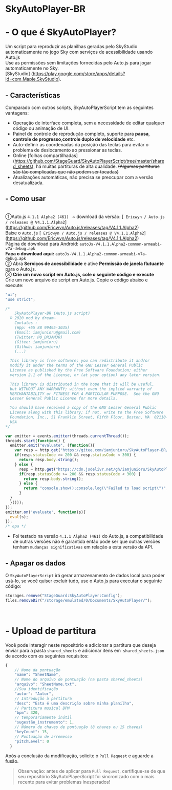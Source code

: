 # SkyAutoPlayer-BR

# - O que é SkyAutoPlayer?
Um script para reproduzir as planilhas geradas pelo SkyStudio automaticamente no jogo Sky com serviços de acessibilidade usando Auto.js
</br> Use as permissões sem limitações fornecidas pelo Auto.js para jogar automaticamente no Sky. <br> [SkyStudio] (https://play.google.com/store/apps/details?id=com.Maple.SkyStudio).

## - Características
Comparado com outros scripts, SkyAutoPlayerScript tem as seguintes vantagens:

* Operação de interface completa, sem a necessidade de editar qualquer código ou animação de UI.
* Painel de controle de reprodução completo, suporte para **pausa**, **controle de progresso**,**controle duplo de velocidade** etc.
* Auto-definir as coordenadas da posição das teclas para evitar o problema de deslocamento ao pressionar as teclas.
* Online [folhas compartilhadas] (https://github.com/StageGuard/SkyAutoPlayerScript/tree/master/shared_sheets), há muitas partituras de alta qualidade. ~~(Algumas partituras são tão complicadas que não podem ser tocadas)~~
* Atualizações automáticas, não precisa se preocupar com a versão desatualizada.

## - Como usar
<br> ①Auto.js `4.1.1 Alpha2 (461) ` ~ download da versão: [` Ericwyn / Auto.js / releases @ V4.1.1.Alpha2`] (https://github.com/Ericwyn/Auto.js/releases/tag/V4.1.1.Alpha2)
<br> Baixe o `Auto.js` [` Ericwyn / Auto.js / releases @ V4.1.1.Alpha2`] (https://github.com/Ericwyn/Auto.js/releases/tag/V4.1.1.Alpha2)
<br> Página de download para Android: `autoJs-V4.1.1.Alpha2-common-armeabi-v7a-debug.apk`
<br> **Faça o download aqui:**  `autoJs-V4.1.1.Alpha2-common-armeabi-v7a-debug.apk`
<br> ② Abra **Serviços de acessibilidade** e ative **Permissão de janela flutuante** para o Auto.js.
<br> ③ **Crie um novo script em Auto.js, cole o seguinte código e execute**
<br> Crie um novo arquivo de script em Auto.js. Copie o código abaixo e execute:
```javascript
"ui";
"use strict";

/*
    SkyAutoPlayer-BR (Auto.js script)
  © 2020 mod by dream~
    Contatos : 
    (Wpp: +55 88 99495-3035)
    (Email: iamjunioru@gmail.com)
    (Twitter: @O_DR3AM3R)
    (Gitee: iamjunioru)
    (Github: iamjunioru)
    (...)

  This library is free software; you can redistribute it and/or
  modify it under the terms of the GNU Lesser General Public
  License as published by the Free Software Foundation; either
  version 2.1 of the License, or (at your option) any later version.

  This library is distributed in the hope that it will be useful,
  but WITHOUT ANY WARRANTY; without even the implied warranty of
  MERCHANTABILITY or FITNESS FOR A PARTICULAR PURPOSE.  See the GNU
  Lesser General Public License for more details.

  You should have received a copy of the GNU Lesser General Public
  License along with this library; if not, write to the Free Software
  Foundation, Inc., 51 Franklin Street, Fifth Floor, Boston, MA  02110-1301
  USA
*/

var emitter = events.emitter(threads.currentThread());
threads.start(function() {
  emitter.emit("evaluate", (function(){
    var resp = http.get("https://gitee.com/iamjunioru/SkyAutoPlayer-BR/raw/master/source/SkyAutoplayer.js");
    if(resp.statusCode >= 200 && resp.statusCode < 300) {
      return resp.body.string();
    } else {
      resp = http.get("https://cdn.jsdelivr.net/gh/iamjunioru/SkyAutoPlayer-BR@" + http.get("https://gitee.com/iamjunioru/SkyAutoPlayer-BR/raw/master/gitVersion").body.string() + "/source/SkyAutoplayer.js");
      if(resp.statusCode >= 200 && resp.statusCode < 300) {
        return resp.body.string();
      } else {
        return "console.show();console.log(\"Failed to load script\")";
      }
  }
  }()));
});
emitter.on('evaluate', function(s){
  eval(s);
});
/* epa */
```

* Foi testado na versão `4.1.1 Alpha2 (461)` do Auto.js, a compatibilidade de outras versões não é garantida então pode ser que outras versões tenham `mudanças significativas` em relação a esta versão da API.

## - Apagar os dados
O `SkyAutoPlayerScript` irá gerar armazenamento de dados local para poder usá-lo, se você quiser excluir tudo, use o Auto.js para executar o seguinte código:

```javascript
storages.remove("StageGuard:SkyAutoPlayer:Config");
files.removeDir("/storage/emulated/0/Documents/SkyAutoPlayer/");
```

<br>

# - Upload de partitura

Você pode interagir neste repositório e adicionar a partitura que deseja enviar para a pasta `shared_sheets` e adicionar itens em` shared_sheets.json` de acordo com os seguintes requisitos:

```javascript
{
    // Nome da pontuação
    "name": "SheetName",
    // Nome do arquivo de pontuação (na pasta shared_sheets)
    "arquivo": "SheetName.txt",
    //Sua identificação
    "autor": "Autor",
    // Introdução à partitura
    "desc": "Esta é uma descrição sobre minha planilha",
    // Partitura musical BPM
    "bpm": 320,
    // temporariamente inútil
    "sugestão_instrumento": 1,
    // Número de chaves de pontuação (8 chaves ou 15 chaves)
    "keyCount": 15,
    // Pontuação de arremesso
    "pitchLevel": 0
  }
```

Após a conclusão da modificação, solicite o `Pull Request` e aguarde a fusão.
> Observação: antes de aplicar para `Pull Request`, certifique-se de que seu repositório SkyAutoPlayerScript foi sincronizado com o mais recente para evitar problemas inesperados!

<br>


